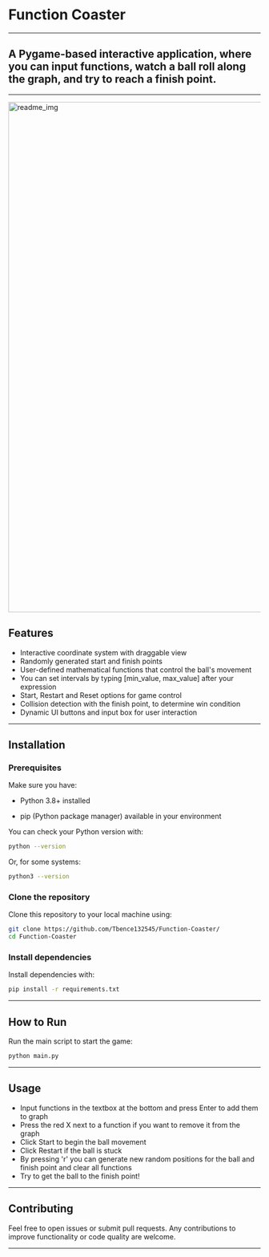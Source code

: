 # Function Coaster
-----------------
## A Pygame-based interactive application, where you can input functions, watch a ball roll along the graph, and try to reach a finish point.
-----------------
<img width="1917" height="1018" alt="readme_img" src="https://github.com/user-attachments/assets/6f87f19d-22ca-46d7-acd4-14d5b82cbbea" />


## Features

- Interactive coordinate system with draggable view
- Randomly generated start and finish points
- User-defined mathematical functions that control the ball's movement
- You can set intervals by typing [min_value, max_value] after your expression
- Start, Restart and Reset options for game control
- Collision detection with the finish point, to determine win condition
- Dynamic UI buttons and input box for user interaction

-----------------

## Installation

### Prerequisites
Make sure you have:

- Python 3.8+ installed

- pip (Python package manager) available in your environment

You can check your Python version with:
```bash
python --version
```
Or, for some systems:
```bash
python3 --version
```
### Clone the repository
Clone this repository to your local machine using:
```bash
git clone https://github.com/Tbence132545/Function-Coaster/
cd Function-Coaster
```

### Install dependencies
Install dependencies with:
```bash
pip install -r requirements.txt
```




-----------------

## How to Run

Run the main script to start the game: 
```bash
python main.py
```

-----------------

## Usage

- Input functions in the textbox at the bottom and press Enter to add them to graph
- Press the red X next to a function if you want to remove it from the graph
- Click Start to begin the ball movement 
- Click Restart if the ball is stuck
- By pressing 'r' you can generate new random positions for the ball and finish point and clear all functions
- Try to get the ball to the finish point!

-----------------


## Contributing

Feel free to open issues or submit pull requests. Any contributions to improve functionality or code quality are welcome.

-----------------
